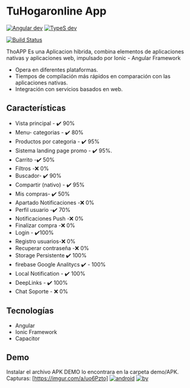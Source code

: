 # TuHogaronline App

[![Angular dev](https://img.shields.io/badge/Angular-DD0031?style=for-the-badge&logo=angular&logoColor=white)]() [![TypeS dev](https://img.shields.io/badge/TypeScript-007ACC?style=for-the-badge&logo=typescript&logoColor=white)]()

[![Build Status](https://travis-ci.org/joemccann/dillinger.svg?branch=master)](https://github.com/Alejooc/tho-ionic-app) 


ThoAPP Es una Aplicacion hibrida, combina elementos de aplicaciones nativas y aplicaciones web, impulsado por Ionic - Angular Framework

- Opera en diferentes plataformas.
- Tiempos de compilación más rápidos en comparación con las aplicaciones nativas.
- Integración con servicios basados en web.

## Características

- Vista principal - ✔️ 90%
- Menu- categorias - ✔️ 80%
- Productos por categoria - ✔️ 95%
- Sistema landing page promo - ✔️ 95%.
- Carrito -✔️ 50%
- Filtros -❌ 0%
- Buscador- ✔️ 90%
- Compartir (nativo) - ✔️ 95%
- Mis compras- ✔️ 50% 
- Apartado Notificaciones -❌  0%
- Perfil usuario -✔️  70%
- Notificaciones Push -❌  0%
- Finalizar compra -❌  0%
- Login - ✔️100%
- Registro usuarios-❌  0%
- Recuperar contraseña -❌  0%
- Storage Persistente ✔️ 100% 
- firebase Google Analitycs ✔️ - 100%
- Local Notification - ✔️ 100%
- DeepLinks - ✔️ 100%
- Chat Soporte - ❌ 0%
 

## Tecnologías

- Angular
- Ionic Framework 
- Capacitor


## Demo

Instalar el archivo APK DEMO lo encontrara en la carpeta demo/APK.
Capturas:
[https://imgur.com/a/uo6Pzto]
[![android](https://img.shields.io/badge/Android-3DDC84?style=for-the-badge&logo=android&logoColor=white)]() [![by](http://ForTheBadge.com/images/badges/built-with-love.svg)]()


